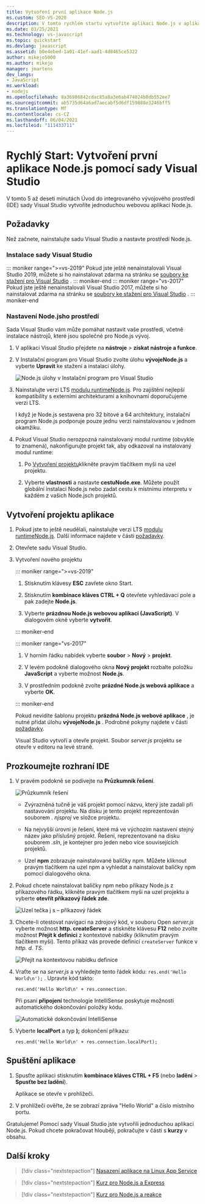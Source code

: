 ```yaml
---
title: Vytvoření první aplikace Node.js
ms.custom: SEO-VS-2020
description: V tomto rychlém startu vytvoříte aplikaci Node.js v aplikaci Visual Studio.
ms.date: 03/25/2021
ms.technology: vs-javascript
ms.topic: quickstart
ms.devlang: javascript
ms.assetid: b0e4ebed-1a01-41ef-aad1-4d8465ce5322
author: mikejo5000
ms.author: mikejo
manager: jmartens
dev_langs:
- JavaScript
ms.workload:
- nodejs
ms.openlocfilehash: 8a36986842cdac85a8a3e6ab474024b8db552ee7
ms.sourcegitcommit: ab5735d64a6ad7aecabf5d6df159888e3246bff5
ms.translationtype: MT
ms.contentlocale: cs-CZ
ms.lasthandoff: 06/04/2021
ms.locfileid: "111433711"
---
```

# <a name="quickstart-create-your-first-nodejs-app-with-visual-studio"></a>Rychlý Start: Vytvoření první aplikace Node.js pomocí sady Visual Studio

V tomto 5 až deseti minutách Úvod do integrovaného vývojového prostředí (IDE) sady Visual Studio vytvoříte jednoduchou webovou aplikaci Node.js.

## <a name="prerequisites"></a>Požadavky

Než začnete, nainstalujte sadu Visual Studio a nastavte prostředí Node.js.

### <a name="install-visual-studio"></a>Instalace sady Visual Studio

::: moniker range=">=vs-2019"
Pokud jste ještě nenainstalovali Visual Studio 2019, můžete si ho nainstalovat zdarma na stránku se [soubory ke stažení pro Visual Studio](https://visualstudio.microsoft.com/downloads) .
::: moniker-end
::: moniker range="vs-2017"
Pokud jste ještě nenainstalovali Visual Studio 2017, můžete si ho nainstalovat zdarma na stránku se [soubory ke stažení pro Visual Studio](https://visualstudio.microsoft.com/vs/older-downloads/?utm_medium=microsoft&utm_source=docs.microsoft.com&utm_campaign=vs+2017+download) .
::: moniker-end

### <a name="set-up-your-nodejs-environment"></a>Nastavení Node.jsho prostředí

Sada Visual Studio vám může pomáhat nastavit vaše prostředí, včetně instalace nástrojů, které jsou společné pro Node.js vývoj.

1. V aplikaci Visual Studio přejdete na **nástroje**  >  **získat nástroje a funkce**.

1. V Instalační program pro Visual Studio zvolte úlohu **vývojeNode.js** a vyberte **Upravit** ke stažení a instalaci úlohy.

    ![Node.js úlohy v Instalační program pro Visual Studio](../ide/media/quickstart-nodejs-workload.png)

1. Nainstalujte verzi LTS [ modulu runtimeNode.js](https://nodejs.org/en/download/). Pro zajištění nejlepší kompatibility s externími architekturami a knihovnami doporučujeme verzi LTS.

    I když je Node.js sestavena pro 32 bitové a 64 architektury, instalační program Node.js podporuje pouze jednu verzi nainstalovanou v jednom okamžiku.

1. Pokud Visual Studio nerozpozná nainstalovaný modul runtime (obvykle to znamená), nakonfigurujte projekt tak, aby odkazoval na instalovaný modul runtime:

   1. Po [Vytvoření projektu](#create-your-app-project)klikněte pravým tlačítkem myši na uzel projektu.

   1. Vyberte **vlastnosti** a nastavte **cestuNode.exe**. Můžete použít globální instalaci Node.js nebo zadat cestu k místnímu interpretu v každém z vašich Node.jsch projektů.

## <a name="create-your-app-project"></a>Vytvoření projektu aplikace

1. Pokud jste to ještě neudělali, nainstalujte verzi LTS [ modulu runtimeNode.js](https://nodejs.org/en/download/). Další informace najdete v části [požadavky](#prerequisites).

1. Otevřete sadu Visual Studio.

1. Vytvoření nového projektu

    ::: moniker range=">=vs-2019"

    1. Stisknutím klávesy **ESC** zavřete okno Start.

    1. Stisknutím **kombinace kláves CTRL + Q** otevřete vyhledávací pole a pak zadejte **Node.js**.

    1. Vyberte **prázdnou Node.js webovou aplikaci (JavaScript)**. V dialogovém okně vyberte **vytvořit**.

    ::: moniker-end

    ::: moniker range="vs-2017"
    1. V horním řádku nabídek vyberte **soubor** > **Nový** > **projekt**.

    1. V levém podokně dialogového okna **Nový projekt** rozbalte položku **JavaScript** a vyberte možnost **Node.js**.

    1. V prostředním podokně zvolte **prázdné Node.js webová aplikace** a vyberte **OK**.

    ::: moniker-end
    
    Pokud nevidíte šablonu projektu **prázdná Node.js webové aplikace** , je nutné přidat úlohu **vývojeNode.js** . Podrobné pokyny najdete v části [požadavky](#prerequisites).

    Visual Studio vytvoří a otevře projekt. Soubor *server.js* projektu se otevře v editoru na levé straně.

## <a name="explore-the-ide"></a>Prozkoumejte rozhraní IDE

1. V pravém podokně se podívejte na **Průzkumník řešení**.

   ![Průzkumník řešení](../ide/media/quickstart-nodejs-solution-explorer.png)

   - Zvýrazněná tučně je váš projekt pomocí názvu, který jste zadali při nastavování projektu. Na disku je tento projekt reprezentován souborem *. njsproj* ve složce projektu.

   - Na nejvyšší úrovni je řešení, které má ve výchozím nastavení stejný název jako příslušný projekt. Řešení, reprezentované na disku souborem *.sln*, je kontejner pro jeden nebo více souvisejících projektů.

   - Uzel **npm** zobrazuje nainstalované balíčky npm. Můžete kliknout pravým tlačítkem na uzel npm a vyhledat a nainstalovat balíčky npm pomocí dialogového okna.

1. Pokud chcete nainstalovat balíčky npm nebo příkazy Node.js z příkazového řádku, klikněte pravým tlačítkem myši na uzel projektu a vyberte **otevřít příkazový řádek zde**.

   ![Uzel tečka j s – příkazový řádek](../ide/media/quickstart-nodejs-command-prompt.png)

1. Chcete-li otestovat navigaci na zdrojový kód, v souboru Open *server.js* vyberte možnost **http. createServer** a stiskněte klávesu **F12** nebo zvolte možnost **Přejít k definici** z kontextové nabídky (kliknutím pravým tlačítkem myši). Tento příkaz vás provede definicí `createServer` funkce v *http. d. TS*.

   ![Přejít na kontextovou nabídku definice](../ide/media/quickstart-nodejs-gotodefinition.png)

1. Vraťte se na *server.js* a vyhledejte tento řádek kódu: `res.end('Hello World\n');` . Upravte kód takto:

    `res.end('Hello World\n' + res.connection.`

    Při psaní **připojení** technologie IntelliSense poskytuje možnosti automatického dokončování položky kódu.

   ![Automatické dokončování IntelliSense](../ide/media/quickstart-nodejs-intellisense.png)

1. Vyberte **localPort** a typ **);** dokončení příkazu:

    `res.end('Hello World\n' + res.connection.localPort);`

## <a name="run-the-app"></a>Spuštění aplikace

1. Spusťte aplikaci stisknutím **kombinace kláves CTRL + F5** (nebo **ladění**  >  **Spusťte bez ladění**). 
 
   Aplikace se otevře v prohlížeči.

1. V prohlížeči ověřte, že se zobrazí zpráva "Hello World" a číslo místního portu.

Gratulujeme! Pomocí sady Visual Studio jste vytvořili jednoduchou aplikaci Node.js. Pokud chcete pokračovat hlouběji, pokračujte v části s **kurzy** v obsahu.

## <a name="next-steps"></a>Další kroky

> [!div class="nextstepaction"]
> [Nasazení aplikace na Linux App Service](../javascript/publish-nodejs-app-azure.md)

> [!div class="nextstepaction"]
> [Kurz pro Node.js a Express](../javascript/tutorial-nodejs.md)

> [!div class="nextstepaction"]
> [Kurz pro Node.js a reakce](../javascript/tutorial-nodejs-with-react-and-jsx.md)
